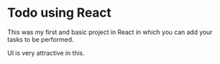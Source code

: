 
# Todo using React 

This was my first and basic project in React in which you can add your tasks to be performed.   

UI is very attractive in this.


     

















 


   
  





 




 





 



 




 














 



















































































